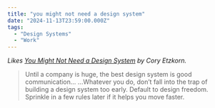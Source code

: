 ```yaml
---
title: "you might not need a design system"
date: "2024-11-13T23:59:00.000Z"
tags: 
  - "Design Systems"
  - "Work"
---
```


_Likes [You Might Not Need a Design System](https://www.coryetzkorn.com/blog/you-might-not-need-a-design-system) by Cory Etzkorn._

> Until a company is huge, the best design system is good communication... ...Whatever you do, don’t fall into the trap of building a design system too early. Default to design freedom. Sprinkle in a few rules later if it helps you move faster.
